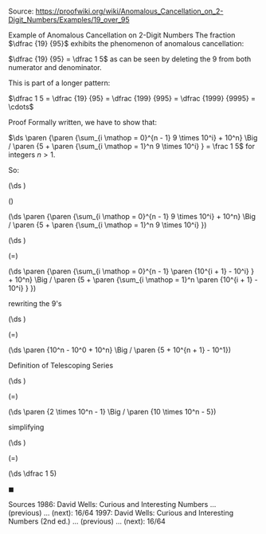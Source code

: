 # 

Source: https://proofwiki.org/wiki/Anomalous_Cancellation_on_2-Digit_Numbers/Examples/19_over_95

Example of Anomalous Cancellation on 2-Digit Numbers
The fraction $\dfrac {19} {95}$ exhibits the phenomenon of anomalous cancellation:

$\dfrac {19} {95} = \dfrac 1 5$
as can be seen by deleting the $9$ from both numerator and denominator.

This is part of a longer pattern:

$\dfrac 1 5 = \dfrac {19} {95} = \dfrac {199} {995} = \dfrac {1999} {9995} = \cdots$


Proof
Formally written, we have to show that:

$\ds \paren {\paren  {\sum_{i \mathop = 0}^{n - 1} 9 \times 10^i} + 10^n} \Big / \paren {5 + \paren {\sum_{i \mathop = 1}^n 9 \times 10^i} } = \frac 1 5$ for integers $n > 1$.

So:














\(\ds \)

\(\)







\(\ds \paren {\paren {\sum_{i \mathop = 0}^{n - 1} 9 \times 10^i} + 10^n} \Big / \paren {5 + \paren {\sum_{i \mathop = 1}^n 9 \times 10^i} }\)




















\(\ds \)

\(=\)







\(\ds \paren {\paren {\sum_{i \mathop = 0}^{n - 1} \paren {10^{i + 1} - 10^i} } + 10^n} \Big / \paren {5 + \paren {\sum_{i \mathop = 1}^n \paren {10^{i + 1} - 10^i} } }\)





rewriting the $9$'s














\(\ds \)

\(=\)







\(\ds \paren {10^n - 10^0 + 10^n} \Big / \paren {5 + 10^{n + 1} - 10^1}\)





Definition of Telescoping Series














\(\ds \)

\(=\)







\(\ds \paren {2 \times 10^n - 1} \Big / \paren {10 \times 10^n - 5}\)





simplifying














\(\ds \)

\(=\)







\(\ds \dfrac 1 5\)









$\blacksquare$


Sources
1986: David Wells: Curious and Interesting Numbers ... (previous) ... (next): $16 /64$
1997: David Wells: Curious and Interesting Numbers (2nd ed.) ... (previous) ... (next): $16/64$




